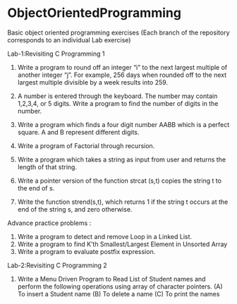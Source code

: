 # ObjectOrientedProgramming
Basic object oriented programming exercises
(Each branch of the repository corresponds to an individual Lab exercise)

Lab-1:Revisiting C Programming 1
1. Write a program to round off an integer “i” to the next largest multiple of another integer “j”. For example, 256 days when rounded off to the next largest multiple divisible by a week results into 259.

2.	A number is entered through the keyboard. The number may contain 1,2,3,4, or 5 digits. Write a program to find the number of digits in the number.

3.	Write a program which finds a four digit number AABB which is a perfect square. A and B represent different digits.

4.	Write a program of Factorial through recursion.

5.	Write a program which takes a string as input from user and returns the length of that string.

6.	 Write a pointer version of the function strcat (s,t) copies the string t to the end of s.

7.	Write the function strend(s,t), which returns 1 if the string t occurs at the end of the string s, and zero otherwise.

Advance practice problems :
1.	Write a program to detect and remove Loop in a Linked List.
2.	Write a program to find K’th Smallest/Largest Element in Unsorted Array 
3.	Write a program to evaluate postfix expression.

Lab-2:Revisiting C Programming 2
1.	Write a Menu Driven Program to Read List of Student names and perform the following operations using array of character pointers.
(A)	To insert a Student name
(B)	To delete a name
(C)	To print the names
